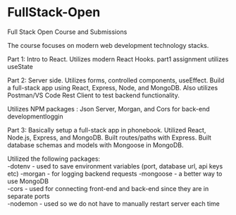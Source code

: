 # FullStack-Open
Full Stack Open Course and Submissions

The course focuses on modern web development technology stacks.

Part 1: Intro to React. Utilizes modern React Hooks. part1 assignment utilizes useState  

Part 2: Server side. Utilizes forms, controlled components, useEffect. Build a full-stack app using React, Express, Node, and MongoDB. Also utilizes Postman/VS Code Rest Client to test backend functionality.  

Utilizes NPM packages : Json Server, Morgan, and Cors for back-end developmentloggin 

Part 3: Basically setup a full-stack app in phonebook. Utilized React, Node.js, Express, and MongoDB. Built routes/paths with Express. Built database schemas and models with Mongoose in MongoDB.  

Utilized the following packages:  
-dotenv - used to save environment variables (port, database url, api keys etc) 
-morgan - for logging backend requests 
-mongoose - a better way to use MongoDB     
-cors - used for connecting front-end and back-end since they are in separate ports  
-nodemon - used so we do not have to manually restart server each time  